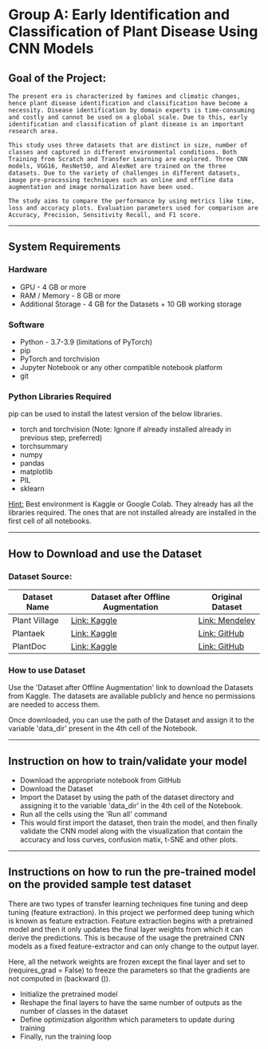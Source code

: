 # Group A: Early Identification and Classification of Plant Disease Using CNN Models

## Goal of the Project:

    The present era is characterized by famines and climatic changes, hence plant disease identification and classification have become a necessity. Disease identification by domain experts is time-consuming and costly and cannot be used on a global scale. Due to this, early identification and classification of plant disease is an important research area.

    This study uses three datasets that are distinct in size, number of classes and captured in different environmental conditions. Both Training from Scratch and Transfer Learning are explored. Three CNN models, VGG16, ResNet50, and AlexNet are trained on the three datasets. Due to the variety of challenges in different datasets, image pre-processing techniques such as online and offline data augmentation and image normalization have been used.

    The study aims to compare the performance by using metrics like time, loss and accuracy plots. Evaluation parameters used for comparison are Accuracy, Precision, Sensitivity Recall, and F1 score.

---

## System Requirements

### Hardware

- GPU - 4 GB or more
- RAM / Memory - 8 GB or more
- Additional Storage - 4 GB for the Datasets + 10 GB working storage

### Software

- Python - 3.7-3.9 (limitations of PyTorch)
- pip
- PyTorch and torchvision
- Jupyter Notebook or any other compatible notebook platform
- git

### Python Libraries Required

pip can be used to install the latest version of the below libraries.

- torch and torchvision (Note: Ignore if already installed already in previous step, preferred)
- torchsummary
- numpy
- pandas
- matplotlib
- PIL
- sklearn

<u>Hint:</u> Best environment is Kaggle or Google Colab. They already has all the libraries required. The ones that are not installed already are installed in the first cell of all notebooks.

---

## How to Download and use the Dataset

### Dataset Source:

| Dataset Name  | Dataset after Offline Augmentation                                             | Original Dataset                                                  |
| ------------- | ------------------------------------------------------------------------------ | ----------------------------------------------------------------- |
| Plant Village | [Link: Kaggle](https://www.kaggle.com/datasets/anantshukla1/plantvillagecolor) | [Link: Mendeley](https://data.mendeley.com/datasets/t6j2h22jpx/2) |
| Plantaek      | [Link: Kaggle](https://www.kaggle.com/datasets/anantshukla1/plantaek6721)      | [Link: GitHub](https://github.com/spMohanty/PlantVillage-Dataset) |
| PlantDoc      | [Link: Kaggle](https://www.kaggle.com/datasets/anantshukla1/plantdoc6721)      | [Link: GitHub](https://github.com/pratikkayal/PlantDoc-Dataset)   |

### How to use Dataset

Use the 'Dataset after Offline Augmentation' link to download the Datasets from Kaggle. The datasets are available publicly and hence no permissions are needed to access them.

Once downloaded, you can use the path of the Dataset and assign it to the variable 'data_dir' present in the 4th cell of the Notebook.

---

## Instruction on how to train/validate your model

- Download the appropriate notebook from GitHub
- Download the Dataset
- Import the Dataset by using the path of the dataset directory and assigning it to the variable 'data_dir' in the 4th cell of the Notebook.
- Run all the cells using the 'Run all' command
- This would first import the dataset, then train the model, and then finally validate the CNN model along with the visualization that contain the accuracy and loss curves, confusion matix, t-SNE and other plots.

---

## Instructions on how to run the pre-trained model on the provided sample test dataset

There are two types of transfer learning techniques fine tuning and deep tuning (feature extraction). In this project we performed deep tuning which is known as feature extraction. Feature extraction begins with a pretrained model and then it only updates the final layer weights from which it can derive the predictions. This is because of the usage the pretrained CNN models as a fixed feature-extractor and can only change to the output layer.

Here, all the network weights are frozen except the final layer and set to (requires_grad = False) to freeze the parameters so that the gradients are not computed in (backward ()).

- Initialize the pretrained model
- Reshape the final layers to have the same number of outputs as the number of classes in the dataset
- Define optimization algorithm which parameters to update during training
- Finally, run the training loop
